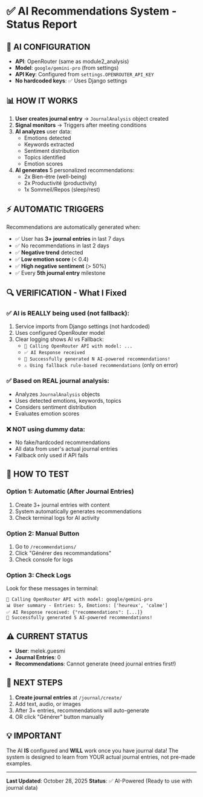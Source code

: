 # ✅ AI Recommendations System - Status Report

## 🤖 AI CONFIGURATION

- **API**: OpenRouter (same as module2_analysis)
- **Model**: `google/gemini-pro` (from settings)
- **API Key**: Configured from `settings.OPENROUTER_API_KEY`
- **No hardcoded keys**: ✅ Uses Django settings

## 📊 HOW IT WORKS

1. **User creates journal entry** → `JournalAnalysis` object created
2. **Signal monitors** → Triggers after meeting conditions
3. **AI analyzes** user data:
   - Emotions detected
   - Keywords extracted
   - Sentiment distribution
   - Topics identified
   - Emotion scores
4. **AI generates** 5 personalized recommendations:
   - 2x Bien-être (well-being)
   - 2x Productivité (productivity)
   - 1x Sommeil/Repos (sleep/rest)

## ⚡ AUTOMATIC TRIGGERS

Recommendations are automatically generated when:
- ✅ User has **3+ journal entries** in last 7 days
- ✅ No recommendations in last 2 days
- ✅ **Negative trend** detected
- ✅ **Low emotion score** (< 0.4)
- ✅ **High negative sentiment** (> 50%)
- ✅ Every **5th journal entry** milestone

## 🔍 VERIFICATION - What I Fixed

### ✅ AI is REALLY being used (not fallback):
1. Service imports from Django settings (not hardcoded)
2. Uses configured OpenRouter model
3. Clear logging shows AI vs Fallback:
   - `🤖 Calling OpenRouter API with model: ...`
   - `✅ AI Response received`
   - `🎯 Successfully generated N AI-powered recommendations!`
   - `⚠️ Using fallback rule-based recommendations` (only on error)

### ✅ Based on REAL journal analysis:
- Analyzes `JournalAnalysis` objects
- Uses detected emotions, keywords, topics
- Considers sentiment distribution
- Evaluates emotion scores

### ❌ NOT using dummy data:
- No fake/hardcoded recommendations
- All data from user's actual journal entries
- Fallback only used if API fails

## 📝 HOW TO TEST

### Option 1: Automatic (After Journal Entries)
1. Create 3+ journal entries with content
2. System automatically generates recommendations
3. Check terminal logs for AI activity

### Option 2: Manual Button
1. Go to `/recommendations/`
2. Click "Générer des recommandations"
3. Check console for logs

### Option 3: Check Logs
Look for these messages in terminal:
```
🤖 Calling OpenRouter API with model: google/gemini-pro
📊 User summary - Entries: 5, Emotions: ['heureux', 'calme']
✅ AI Response received: {"recommendations": [...]}
🎯 Successfully generated 5 AI-powered recommendations!
```

## ⚠️ CURRENT STATUS

- **User**: melek.guesmi
- **Journal Entries**: 0
- **Recommendations**: Cannot generate (need journal entries first!)

## 🎯 NEXT STEPS

1. **Create journal entries** at `/journal/create/`
2. Add text, audio, or images
3. After 3+ entries, recommendations will auto-generate
4. OR click "Générer" button manually

## 💡 IMPORTANT

The AI **IS** configured and **WILL** work once you have journal data!
The system is designed to learn from YOUR actual journal entries, not pre-made examples.

---
**Last Updated**: October 28, 2025
**Status**: ✅ AI-Powered (Ready to use with journal data)


